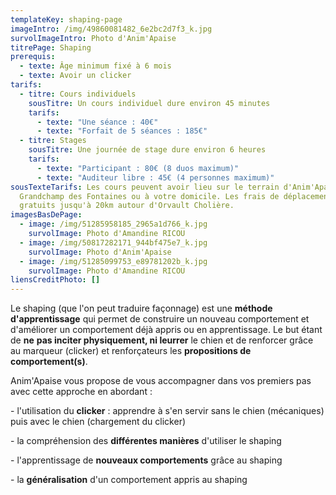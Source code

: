 ```yaml
---
templateKey: shaping-page
imageIntro: /img/49860081482_6e2bc2d7f3_k.jpg
survolImageIntro: Photo d'Anim'Apaise
titrePage: Shaping
prerequis:
  - texte: Âge minimum fixé à 6 mois
  - texte: Avoir un clicker
tarifs:
  - titre: Cours individuels
    sousTitre: Un cours individuel dure environ 45 minutes
    tarifs:
      - texte: "Une séance : 40€"
      - texte: "Forfait de 5 séances : 185€"
  - titre: Stages
    sousTitre: Une journée de stage dure environ 6 heures
    tarifs:
      - texte: "Participant : 80€ (8 duos maximum)"
      - texte: "Auditeur libre : 45€ (4 personnes maximum)"
sousTexteTarifs: Les cours peuvent avoir lieu sur le terrain d'Anim'Apaise sur
  Grandchamp des Fontaines ou à votre domicile. Les frais de déplacement sont
  gratuits jusqu'à 20km autour d'Orvault Cholière.
imagesBasDePage:
  - image: /img/51285958185_2965a1d766_k.jpg
    survolImage: Photo d'Amandine RICOU
  - image: /img/50817282171_944bf475e7_k.jpg
    survolImage: Photo d'Anim'Apaise
  - image: /img/51285099753_e89781202b_k.jpg
    survolImage: Photo d'Amandine RICOU
liensCreditPhoto: []
---
```

Le shaping (que l'on peut traduire façonnage) est une **méthode d'apprentissage** qui permet de construire un nouveau comportement et d'améliorer un comportement déjà appris ou en apprentissage. Le but étant de **ne** **pas inciter physiquement, ni leurrer** le chien et de renforcer grâce au marqueur (clicker) et renforçateurs les **propositions de comportement(s)**.

Anim'Apaise vous propose de vous accompagner dans vos premiers pas avec cette approche en abordant :

\- l'utilisation du **clicker** : apprendre à s'en servir sans le chien (mécaniques) puis avec le chien (chargement du clicker)

\- la compréhension des **différentes manières** d'utiliser le shaping 

\- l'apprentissage de **nouveaux comportements** grâce au shaping 

\- la **généralisation** d'un comportement appris au shaping